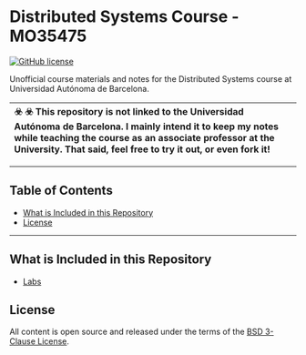 <!-- omit in toc -->
# Distributed Systems Course - MO35475

[![GitHub license](https://img.shields.io/github/license/cmontemuino/mo35475?color=blue)](https://github.com/cmontemuino/mo35475/blob/master/LICENSE)

Unofficial course materials and notes for the Distributed Systems course at Universidad Autónoma de Barcelona.

|:biohazard: :biohazard: This repository is not linked to the Universidad Autónoma de Barcelona. I mainly intend it to keep my notes while teaching the course as an associate professor at the University. That said, feel free to try it out, or even fork it!|
|:---|

---

<!-- omit in toc -->
## Table of Contents

- [What is Included in this Repository](#what-is-included-in-this-repository)
- [License](#license)

---

## What is Included in this Repository

- [Labs](labs/README.md)

## License

All content is open source and released under the terms of the [BSD 3-Clause License](./LICENSE).
